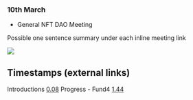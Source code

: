 
### 10th March

* General NFT DAO Meeting

Possible one sentence summary under each inline meeting link

[![](http://img.youtube.com/vi/PuFTQ13-bT0/0.jpg)](http://www.youtube.com/watch?v=PuFTQ13-bT0 "NFT-DAO meeting 3/10/21")


## Timestamps (external links)

Introductions [0.08](https://youtu.be/PuFTQ13-bT0?t=8)
Progress - Fund4 [1.44](https://youtu.be/PuFTQ13-bT0?t=144)
